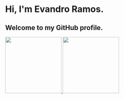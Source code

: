 # Hi, I'm Evandro Ramos. 
## Welcome to my GitHub profile.

<div>
<a href="https://github.com/evandropizaniramos">
<img loading="lazy" height="180em" src="https://github-readme-stats.vercel.app/api/top-langs/?username=evandropizaniramos&layout=compact&langs_count=7&theme=dracula"/>
<img loading="lazy" height="180em" src="https://github-readme-stats.vercel.app/api?username=evandropizaniramos&show_icons=true&theme=dracula&include_all_commits=true&count_private=true"/>
</div>

<!--
**evandropizaniramos/evandropizaniramos** is a ✨ _special_ ✨ repository because its `README.md` (this file) appears on your GitHub profile.

Here are some ideas to get you started:

- 🔭 I’m currently working on ...
- 🌱 I’m currently learning ...
- 👯 I’m looking to collaborate on ...
- 🤔 I’m looking for help with ...
- 💬 Ask me about ...
- 📫 How to reach me: ...
- 😄 Pronouns: ...
- ⚡ Fun fact: ...
-->
